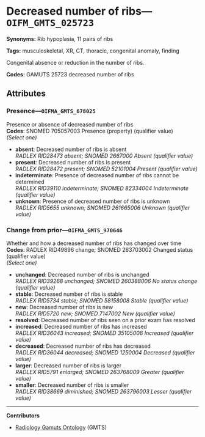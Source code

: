 # Decreased number of ribs—`OIFM_GMTS_025723`

**Synonyms:** Rib hypoplasia, 11 pairs of ribs

**Tags:** musculoskeletal, XR, CT, thoracic, congenital anomaly, finding

Congenital absence or reduction in the number of ribs.

**Codes:** GAMUTS 25723 decreased number of ribs

## Attributes

### Presence—`OIFMA_GMTS_678025`

Presence or absence of decreased number of ribs  
**Codes**: SNOMED 705057003 Presence (property) (qualifier value)  
*(Select one)*

- **absent**: Decreased number of ribs is absent  
_RADLEX RID28473 absent; SNOMED 2667000 Absent (qualifier value)_
- **present**: Decreased number of ribs is present  
_RADLEX RID28472 present; SNOMED 52101004 Present (qualifier value)_
- **indeterminate**: Presence of decreased number of ribs cannot be determined  
_RADLEX RID39110 indeterminate; SNOMED 82334004 Indeterminate (qualifier value)_
- **unknown**: Presence of decreased number of ribs is unknown  
_RADLEX RID5655 unknown; SNOMED 261665006 Unknown (qualifier value)_

### Change from prior—`OIFMA_GMTS_970646`

Whether and how a decreased number of ribs has changed over time  
**Codes**: RADLEX RID49896 change; SNOMED 263703002 Changed status (qualifier value)  
*(Select one)*

- **unchanged**: Decreased number of ribs is unchanged  
_RADLEX RID39268 unchanged; SNOMED 260388006 No status change (qualifier value)_
- **stable**: Decreased number of ribs is stable  
_RADLEX RID5734 stable; SNOMED 58158008 Stable (qualifier value)_
- **new**: Decreased number of ribs is new  
_RADLEX RID5720 new; SNOMED 7147002 New (qualifier value)_
- **resolved**: Decreased number of ribs seen on a prior exam has resolved  
- **increased**: Decreased number of ribs has increased  
_RADLEX RID36043 increased; SNOMED 35105006 Increased (qualifier value)_
- **decreased**: Decreased number of ribs has decreased  
_RADLEX RID36044 decreased; SNOMED 1250004 Decreased (qualifier value)_
- **larger**: Decreased number of ribs is larger  
_RADLEX RID5791 enlarged; SNOMED 263768009 Greater (qualifier value)_
- **smaller**: Decreased number of ribs is smaller  
_RADLEX RID38669 diminished; SNOMED 263796003 Lesser (qualifier value)_

---

**Contributors**

- [Radiology Gamuts Ontology](https://gamuts.net/) (GMTS)